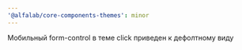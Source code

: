 ```yaml
---
'@alfalab/core-components-themes': minor
---
```


Мобильный form-control в теме click приведен к дефолтному виду
